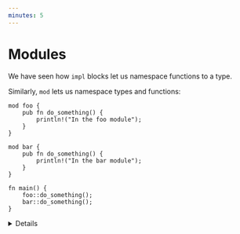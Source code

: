 ```yaml
---
minutes: 5
---
```


# Modules

We have seen how `impl` blocks let us namespace functions to a type.

Similarly, `mod` lets us namespace types and functions:

```rust,editable
mod foo {
    pub fn do_something() {
        println!("In the foo module");
    }
}

mod bar {
    pub fn do_something() {
        println!("In the bar module");
    }
}

fn main() {
    foo::do_something();
    bar::do_something();
}
```

<details>

* Packages provide functionality and include a `Cargo.toml` file that describes how to build a bundle of 1+ crates.
* Crates are a tree of modules, where a binary crate creates an executable and a library crate compiles to a library.
* Modules define organization, scope, and are the focus of this section.

</details>
